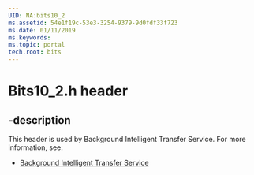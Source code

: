 ```yaml
---
UID: NA:bits10_2
ms.assetid: 54e1f19c-53e3-3254-9379-9d0fdf33f723
ms.date: 01/11/2019
ms.keywords: 
ms.topic: portal
tech.root: bits
---
```


# Bits10_2.h header


## -description


This header is used by Background Intelligent Transfer Service. For more information, see:

- [Background Intelligent Transfer Service](../_bits/index.md)
